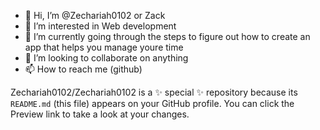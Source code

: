 - 👋 Hi, I’m @Zechariah0102 or Zack
- 👀 I’m interested in Web development 
- 🌱 I’m currently going through the steps to figure out how to create an app that helps you manage youre time
- 💞️ I’m looking to collaborate on anything
- 📫 How to reach me (github)

Zechariah0102/Zechariah0102 is a ✨ special ✨ repository because its `README.md` (this file) appears on your GitHub profile.
You can click the Preview link to take a look at your changes.
